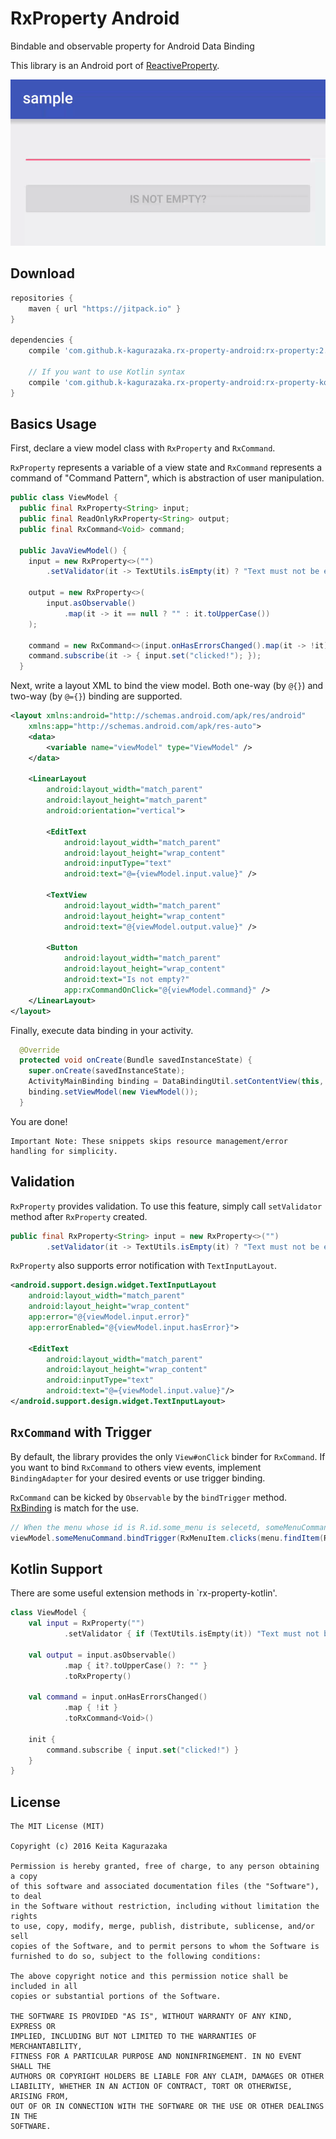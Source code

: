 # RxProperty Android

Bindable and observable property for Android Data Binding

This library is an Android port of [ReactiveProperty](https://github.com/runceel/ReactiveProperty).

![Demo](images/demo.gif)


## Download

```groovy
repositories {
    maven { url "https://jitpack.io" }
}

dependencies {
    compile 'com.github.k-kagurazaka.rx-property-android:rx-property:2.0.0'

    // If you want to use Kotlin syntax
    compile 'com.github.k-kagurazaka.rx-property-android:rx-property-kotlin:2.0.0'
}
```


## Basics Usage

First, declare a view model class with `RxProperty` and `RxCommand`.

`RxProperty` represents a variable of a view state and `RxCommand` represents a command of "Command Pattern",
which is abstraction of user manipulation.

```java
public class ViewModel {
  public final RxProperty<String> input;
  public final ReadOnlyRxProperty<String> output;
  public final RxCommand<Void> command;

  public JavaViewModel() {
    input = new RxProperty<>("")
        .setValidator(it -> TextUtils.isEmpty(it) ? "Text must not be empty!" : null);

    output = new RxProperty<>(
        input.asObservable()
            .map(it -> it == null ? "" : it.toUpperCase())
    );

    command = new RxCommand<>(input.onHasErrorsChanged().map(it -> !it));
    command.subscribe(it -> { input.set("clicked!"); });
  }
```

Next, write a layout XML to bind the view model.
Both one-way (by `@{}`) and two-way (by `@={}`) binding are supported.

```xml
<layout xmlns:android="http://schemas.android.com/apk/res/android"
    xmlns:app="http://schemas.android.com/apk/res-auto">
    <data>
        <variable name="viewModel" type="ViewModel" />
    </data>

    <LinearLayout
        android:layout_width="match_parent"
        android:layout_height="match_parent"
        android:orientation="vertical">

        <EditText
            android:layout_width="match_parent"
            android:layout_height="wrap_content"
            android:inputType="text"
            android:text="@={viewModel.input.value}" />

        <TextView
            android:layout_width="match_parent"
            android:layout_height="wrap_content"
            android:text="@{viewModel.output.value}" />

        <Button
            android:layout_width="match_parent"
            android:layout_height="wrap_content"
            android:text="Is not empty?"
            app:rxCommandOnClick="@{viewModel.command}" />
    </LinearLayout>
</layout>
```

Finally, execute data binding in your activity.

```java
  @Override
  protected void onCreate(Bundle savedInstanceState) {
    super.onCreate(savedInstanceState);
    ActivityMainBinding binding = DataBindingUtil.setContentView(this, R.layout.activity_main);
    binding.setViewModel(new ViewModel());
  }

```

You are done!

```
Important Note: These snippets skips resource management/error handling for simplicity.
```


## Validation

`RxProperty` provides validation. To use this feature, simply call `setValidator` method after `RxProperty` created.

```java
public final RxProperty<String> input = new RxProperty<>("")
        .setValidator(it -> TextUtils.isEmpty(it) ? "Text must not be empty!" : null);
```

`RxProperty` also supports error notification with `TextInputLayout`.

```xml
<android.support.design.widget.TextInputLayout
    android:layout_width="match_parent"
    android:layout_height="wrap_content"
    app:error="@{viewModel.input.error}"
    app:errorEnabled="@{viewModel.input.hasError}">

    <EditText
        android:layout_width="match_parent"
        android:layout_height="wrap_content"
        android:inputType="text"
        android:text="@={viewModel.input.value}"/>
</android.support.design.widget.TextInputLayout>
```


## `RxCommand` with Trigger

By default, the library provides the only `View#onClick` binder for `RxCommand`. If you want to bind `RxCommand` to others view events,
implement `BindingAdapter` for your desired events or use trigger binding.

`RxCommand` can be kicked by `Observable` by the `bindTrigger` method. [RxBinding](https://github.com/JakeWharton/RxBinding) is match for the use.

```java
// When the menu whose id is R.id.some_menu is selecetd, someMenuCommand executes
viewModel.someMenuCommand.bindTrigger(RxMenuItem.clicks(menu.findItem(R.id.some_menu)));
```


## Kotlin Support

There are some useful extension methods in `rx-property-kotlin'.

```kotlin
class ViewModel {
    val input = RxProperty("")
            .setValidator { if (TextUtils.isEmpty(it)) "Text must not be empty!" else null }

    val output = input.asObservable()
            .map { it?.toUpperCase() ?: "" }
            .toRxProperty()

    val command = input.onHasErrorsChanged()
            .map { !it }
            .toRxCommand<Void>()
    
    init {
        command.subscribe { input.set("clicked!") }
    }
}
```


## License

    The MIT License (MIT)

    Copyright (c) 2016 Keita Kagurazaka

    Permission is hereby granted, free of charge, to any person obtaining a copy
    of this software and associated documentation files (the "Software"), to deal
    in the Software without restriction, including without limitation the rights
    to use, copy, modify, merge, publish, distribute, sublicense, and/or sell
    copies of the Software, and to permit persons to whom the Software is
    furnished to do so, subject to the following conditions:

    The above copyright notice and this permission notice shall be included in all
    copies or substantial portions of the Software.

    THE SOFTWARE IS PROVIDED "AS IS", WITHOUT WARRANTY OF ANY KIND, EXPRESS OR
    IMPLIED, INCLUDING BUT NOT LIMITED TO THE WARRANTIES OF MERCHANTABILITY,
    FITNESS FOR A PARTICULAR PURPOSE AND NONINFRINGEMENT. IN NO EVENT SHALL THE
    AUTHORS OR COPYRIGHT HOLDERS BE LIABLE FOR ANY CLAIM, DAMAGES OR OTHER
    LIABILITY, WHETHER IN AN ACTION OF CONTRACT, TORT OR OTHERWISE, ARISING FROM,
    OUT OF OR IN CONNECTION WITH THE SOFTWARE OR THE USE OR OTHER DEALINGS IN THE
    SOFTWARE.
